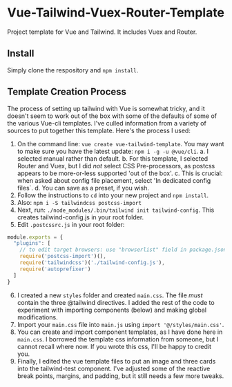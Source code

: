 # Vue-Tailwind-Vuex-Router-Template
Project template for Vue and Tailwind. It includes Vuex and Router.

## Install

Simply clone the respository and `npm install`.

## Template Creation Process

The process of setting up tailwind with Vue is somewhat tricky, and it doesn't seem to work out of the box with some of the defaults of some of the various Vue-cli templates. I've culled information from a variety of sources to put together this template. Here's the process I used:

1. On the command line: `vue create vue-tailwind-template`. You may want to make sure you have the latest update: `npm i -g -u @vue/cli`.
  a. I selected manual rather than default.
  b. For this template, I selected Router and Vuex, but I did _not_ select CSS Pre-processors, as postcss appears to be more-or-less supported 'out of the box'.
  c. This is crucial: when asked about config file placement, select 'In dedicated config files`.
  d. You can save as a preset, if you wish.
2. Follow the instructions to `cd` into your new project and `npm install`.
3. Also: `npm i -S tailwindcss postcss-import`
4. Next, run: `./node_modules/.bin/tailwind init tailwind-config`. This creates tailwind-config.js in your root folder.
5. Edit `.postcssrc.js` in your root folder:

```js
module.exports = {
  "plugins": [
    // to edit target browsers: use "browserlist" field in package.json
    require('postcss-import')(),
    require('tailwindcss')('./tailwind-config.js'),
    require('autoprefixer')
  ]
}
```

6. I created a new `styles` folder and created `main.css`. The file _must_ contain the three @tailwind directives. I added the rest of the code to experiment with importing components (below) and making global modifications.
7. Import your `main.css` file into `main.js` using `import '@/styles/main.css'`.
8. You can create and import component templates, as I have done here in `main.css`. I borrowed the template css information from someone, but I cannot recall where now. If you wrote this css, I'll be happy to credit you.
9. Finally, I edited the vue template files to put an image and three cards into the tailwind-test component. I've adjusted some of the reactive break points, margins, and padding, but it still needs a few more tweaks.